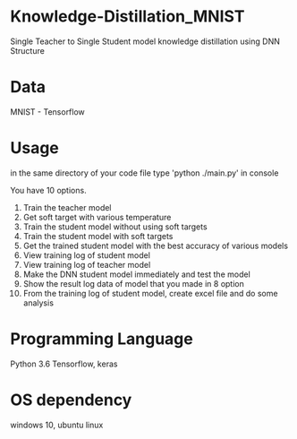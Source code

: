 # Knowledge-Distillation_MNIST
Single Teacher to Single Student model knowledge distillation using DNN Structure

# Data
MNIST - Tensorflow

# Usage
in the same directory of your code file type 'python ./main.py' in console

You have 10 options.

1. Train the teacher model
2. Get soft target with various temperature
3. Train the student model without using soft targets
4. Train the student model with soft targets
5. Get the trained student model with the best accuracy of various models
6. View training log of student model
7. View training log of teacher model
8. Make the DNN student model immediately and test the model
9. Show the result log data of model that you made in 8 option
10. From the training log of student model, create excel file and do some analysis
  
# Programming Language
Python 3.6
Tensorflow, keras

# OS dependency
windows 10, ubuntu linux
